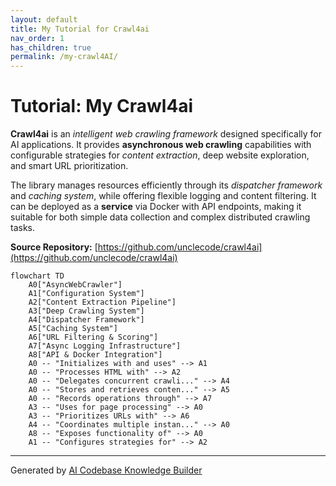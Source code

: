```yaml
---
layout: default
title: My Tutorial for Crawl4ai
nav_order: 1
has_children: true
permalink: /my-crawl4AI/
---
```


# Tutorial: My Crawl4ai

**Crawl4ai** is an *intelligent web crawling framework* designed specifically for AI applications. It provides **asynchronous web crawling** capabilities with configurable strategies for *content extraction*, deep website exploration, and smart URL prioritization. 

The library manages resources efficiently through its *dispatcher framework* and *caching system*, while offering flexible logging and content filtering. It can be deployed as a **service** via Docker with API endpoints, making it suitable for both simple data collection and complex distributed crawling tasks.


**Source Repository:** [https://github.com/unclecode/crawl4ai](https://github.com/unclecode/crawl4ai)

```mermaid
flowchart TD
    A0["AsyncWebCrawler"]
    A1["Configuration System"]
    A2["Content Extraction Pipeline"]
    A3["Deep Crawling System"]
    A4["Dispatcher Framework"]
    A5["Caching System"]
    A6["URL Filtering & Scoring"]
    A7["Async Logging Infrastructure"]
    A8["API & Docker Integration"]
    A0 -- "Initializes with and uses" --> A1
    A0 -- "Processes HTML with" --> A2
    A0 -- "Delegates concurrent crawli..." --> A4
    A0 -- "Stores and retrieves conten..." --> A5
    A0 -- "Records operations through" --> A7
    A3 -- "Uses for page processing" --> A0
    A3 -- "Prioritizes URLs with" --> A6
    A4 -- "Coordinates multiple instan..." --> A0
    A8 -- "Exposes functionality of" --> A0
    A1 -- "Configures strategies for" --> A2
```

---

Generated by [AI Codebase Knowledge Builder](https://github.com/The-Pocket/Tutorial-Codebase-Knowledge)